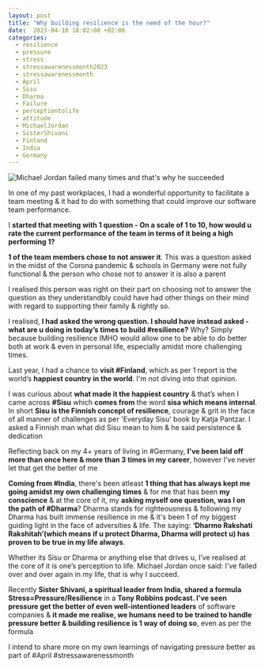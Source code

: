 ```yaml
---
layout: post
title: "Why building resilience is the need of the hour?"
date:  2023-04-10 18:02:00 +02:00
categories:
  - resilience
  - pressure
  - stress
  - stressawarenessmonth2023
  - stressawarenessmonth
  - April
  - Sisu
  - Dharma
  - Failure
  - perceptiontolife
  - attitude
  - MichaelJordan
  - SisterShivani
  - Finland
  - India
  - Germany
---
```


![Michael Jordan failed many times and that's why he succeeded](https://i.imgur.com/1mARBGo.png)


In one of my past workplaces, I had a wonderful opportunity to facilitate a team meeting & it had to do with something that could improve our software team performance.



I **started that meeting with 1 question - On a scale of 1 to 10, how would u rate the current performance of the team in terms of it being a high performing 1?**



**1 of the team members chose to not answer it**. This was a question asked in the midst of the Corona pandemic & schools in Germany were not fully functional & the person who chose not to answer it is also a parent



I realised this person was right on their part on choosing not to answer the question as they understandbly could have had other things on their mind with regard to supporting their family & rightly so.



I realised, **I had asked the wrong question. I should have instead asked - what are u doing in today’s times to build #resilience?** Why? Simply because building resilience IMHO would allow one to be able to do better both at work & even in personal life, especially amidst more challenging times.



Last year, I had a chance to **visit #Finland**, which as per 1 report is the world’s **happiest country in the world**. I'm not diving into that opinion.



I was curious about **what made it the happiest country** & that’s when I came across **#Sisu** which **comes from** the word **sisa which means internal**. In short **Sisu is the Finnish concept of resilience**, courage & grit in the face of all manner of challenges as per 'Everyday Sisu' book by Katja Pantzar. I asked a Finnish man what did Sisu mean to him & he said persistence & dedication



Reflecting back on my 4+ years of living in #Germany, **I've been laid off more than once here & more than 3 times in my career**, however I've never let that get the better of me



**Coming from #India**, there's been atleast **1 thing that has always kept me going amidst my own challenging times** & for me that has been **my conscience** & at the core of it, my **asking myself one question, was I on the path of #Dharma**? Dharma stands for righteousness & following my Dharma has built immense resilience in me & it's been 1 of my biggest guiding light in the face of adversities & life. The saying: **‘Dharmo Rakshati Rakshitah’(which means if u protect Dharma, Dharma will protect u) has proven to be true in my life always**.



Whether its Sisu or Dharma or anything else that drives u, I’ve realised at the core of it is one’s perception to life. Michael Jordan once said: I've failed over and over again in my life, that is why I succeed.



Recently **Sister Shivani, a spiritual leader from India, shared a formula Stress=Pressure/Resilience** in a **Tony Robbins podcast. I've seen pressure get the better of even well-intentioned leaders** of software companies & **it made me realise, we humans need to be trained to handle pressure better & building resilience is 1 way of doing so**, even as per the formula



I intend to share more on my own learnings of navigating pressure better as part of #April #stressawarenessmonth
